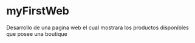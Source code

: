 # myFirstWeb
Desarrollo de una pagina web el cual mostrara los productos disponibles que posee una boutique 
